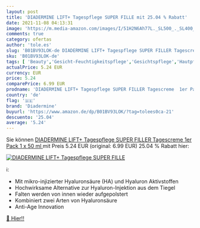 ```yaml
---
layout: post
title: 'DIADERMINE LIFT+ Tagespflege SUPER FILLE mit 25.04 % Rabatt'
date: 2021-11-08 04:13:31
image: 'https://m.media-amazon.com/images/I/51H2N6Ah77L._SL500_._SL400_.jpg'
comments: true
category: ofertas
author: 'tole.es'
slug: 'B01BV93LOK-de DIADERMINE LIFT+ Tagespflege SUPER FILLER Tagescreme 1er...'
sku: 'B01BV93LOK-de'
tags: [ 'Beauty','Gesicht-Feuchtigkeitspflege','Gesichtspflege','Hautpflege','Tagespflege','diadermine', ]
actualPrice: 5.24 EUR
currency: EUR
price: 5.24
comparePrice: 6.99 EUR
prodname: 'DIADERMINE LIFT+ Tagespflege SUPER FILLER Tagescreme  1er Pack  1 x 50 ml '
country: 'de'
flag: '🇩🇪'
brand: 'Diadermine'
buyurl: 'https://www.amazon.de/dp/B01BV93LOK/?tag=tolees0ca-21'
descuento: '25.04'
average: '5.24'
---
```


Sie können [DIADERMINE LIFT+ Tagespflege SUPER FILLER Tagescreme  1er Pack  1 x 50 ml ](https://www.amazon.de/dp/B01BV93LOK/?tag=tolees0ca-21) mit Preis 5.24 EUR (original: 6.99 EUR) 25.04 % Rabatt hier:

[![DIADERMINE LIFT+ Tagespflege SUPER FILLE](https://m.media-amazon.com/images/I/51H2N6Ah77L._SL500_._SL400_.jpg)](https://www.amazon.de/dp/B01BV93LOK/?tag=tolees0ca-21)

ℹ️:

- Mit mikro-injizierter Hyaluronsäure (HA) und Hyaluron Aktivstoffen
- Hochwirksame Alternative zur Hyaluron-Injektion aus dem Tiegel
- Falten werden von innen wieder aufgepolstert
- Kombiniert zwei Arten von Hyaluronsäure
- Anti-Age Innovation

[🛒 Hier!!](https://www.amazon.de/dp/B01BV93LOK/?tag=tolees0ca-21)
